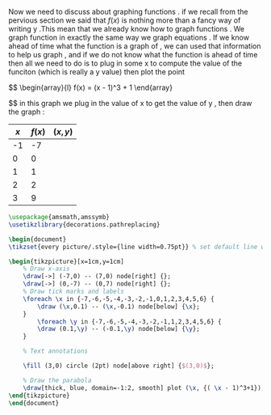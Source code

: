 

Now we need to discuss  about graphing functions . if we recall from the pervious section we said that $f(x)$ is nothing more than a fancy way of writing y .This mean that we already know how to graph functions . We graph function in exactly the same way we graph equations . If we know ahead of time what the function is a graph of , we can used that information to help us graph , and if we do not know what the function is ahead of time then all we need to do is to plug in some x to compute the value of the funciton (which is really a y value) then plot the point 

$$
\begin{array}{l}
f(x) =   (x - 1)^3 + 1 
\end{array}
 
$$
in this graph we plug in the value of x to get  the value of y , then draw the graph  : 

| $x$ | $f(x)$ | $(x,y)$ |
| --- | ------ | ------- |
| -1  | -7     |         |
| 0   | 0      |         |
| 1   | 1      |         |
| 2   | 2      |         |
| 3   | 9      |         |


```tikz
\usepackage{amsmath,amssymb}
\usetikzlibrary{decorations.pathreplacing}

\begin{document}
\tikzset{every picture/.style={line width=0.75pt}} % set default line width

\begin{tikzpicture}[x=1cm,y=1cm]
    % Draw x-axis
    \draw[->] (-7,0) -- (7,0) node[right] {};
    \draw[->] (0,-7) -- (0,7) node[right] {};
    % Draw tick marks and labels
    \foreach \x in {-7,-6,-5,-4,-3,-2,-1,0,1,2,3,4,5,6} {
        \draw (\x,0.1) -- (\x,-0.1) node[below] {\x};
    }
        \foreach \y in {-7,-6,-5,-4,-3,-2,-1,1,2,3,4,5,6} {
        \draw (0.1,\y) -- (-0.1,\y) node[below] {\y};
    }

    % Text annotations  

    \fill (3,0) circle (2pt) node[above right] {$(3,0)$};

    % Draw the parabola
    \draw[thick, blue, domain=-1:2, smooth] plot (\x, {( \x - 1)^3+1});
\end{tikzpicture}
\end{document}


``` 
